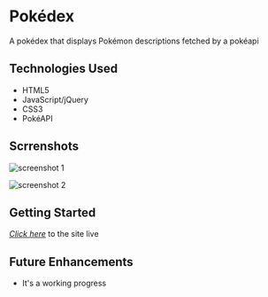 # Pokédex

A pokédex that displays Pokémon descriptions fetched by a pokéapi

## Technologies Used

- HTML5
- JavaScript/jQuery
- CSS3
- PokéAPI

## Scrrenshots

![screenshot 1]()

![screenshot 2]()

## Getting Started

[*Click here*](#) to the site live

## Future Enhancements

- It's a working progress